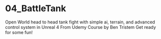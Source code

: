 # 04_BattleTank
Open World head to head tank fight with simple ai, terrain, and advanced control system in Unreal 4
From Udemy Course by Ben Tristem
Get ready for some fun!

